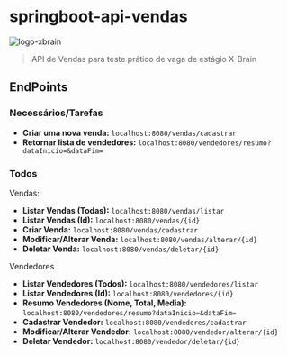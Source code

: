 
# springboot-api-vendas

![logo-xbrain](https://media.licdn.com/dms/image/C560BAQGLt9y-6EhXNQ/company-logo_200_200/0/1634563931271?e=2147483647&v=beta&t=onFUfyl6UUqlaPoLxVUjXPLVWoPIVR6dcD4M0YqTwsI)

> API de Vendas para teste prático de vaga de estágio X-Brain

## EndPoints
### Necessários/Tarefas
- **Criar uma nova venda:** `localhost:8080/vendas/cadastrar`
- **Retornar lista de vendedores:** `localhost:8080/vendedores/resumo?dataInicio=&dataFim=`

### Todos
Vendas:
- **Listar Vendas (Todas):** `localhost:8080/vendas/listar`
- **Listar Vendas (Id):** `localhost:8080/vendas/{id}`
- **Criar Venda:** `localhost:8080/vendas/cadastrar`
- **Modificar/Alterar Venda:** `localhost:8080/vendas/alterar/{id}`
- **Deletar Venda:** `localhost:8080/vendas/deletar/{id}`

Vendedores
- **Listar Vendedores (Todos):** `localhost:8080/vendedores/listar`
- **Listar Vendedores (Id):** `localhost:8080/vendedores/{id}`
- **Resumo Vendedores (Nome, Total, Media):** `localhost:8080/vendedores/resumo?dataInicio=&dataFim=`
- **Cadastrar Vendedor:** `localhost:8080/vendedores/cadastrar`
- **Modificar/Alterar Vendedor:** `localhost:8080/vendedor/alterar/{id}`
- **Deletar Vendedor:** `localhost:8080/vendedor/deletar/{id}`
